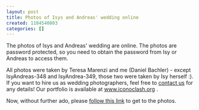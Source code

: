 ```yaml
---
layout: post
title: Photos of Isys and Andreas' wedding online
created: 1184540803
categories: []
---
```

<p>
The photos of Isys and Andreas&#39; wedding are online. The photos are password protected, so you need to obtain the password from Isy or Andreas to access them.
</p>
<p>
All photos were taken by Teresa Marenzi and me (Daniel Bachler) - except IsyAndreas-348 and IsyAndrea-349, those two were taken by Isy herself :). If you want to hire us as wedding photographers, feel free to <a href="/contact" title="contact">contact us</a> for any details! Our portfolio is available at <a href="http://www.iconoclash.org" title="iconoclash.org">www.iconoclash.org</a> .
</p>
<p>
Now, without further ado, please <a href="/gallery2/v/weddings/isyandreas/" title="wedding photos">follow this link</a> to get to the photos. 
</p>
